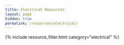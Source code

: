 ```yaml
---
title: Electrical Resources
layout: page
hidden: true
permalink: /resources/electrical/
---
```

{% include resource_filter.html category="electrical" %}